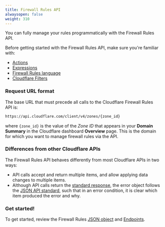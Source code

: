 ```yaml
---
title: Firewall Rules API
alwaysopen: false
weight: 310
---
```


You can fully manage your rules programmatically with the Firewall Rules API.

Before getting started with the Firewall Rules API, make sure you're familiar with:

- [Actions](/firewall/cf-firewall-rules/actions/)
- [Expressions](/firewall/cf-firewall-rules/fields-and-expressions/)
- [Firewall Rules language](/firewall/cf-firewall-language/)
- [Cloudflare Filters](/firewall/api/cf-filters/)

### Request URL format

The base URL that must precede all calls to the Cloudflare Firewall Rules API is:

```bash
https://api.cloudflare.com/client/v4/zones/{zone_id}
```

where `{zone_id}` is the value of the _Zone ID_ that appears in your **Domain Summary** in the Cloudflare dashboard **Overview** page. This is the domain for which you want to manage firewall rules via the API.

### Differences from other Cloudflare APIs

The Firewall Rules API behaves differently from most Cloudflare APIs in two ways:

- API calls accept and return multiple items, and allow applying data changes to multiple items.
- Although API calls return the [standard response](https://api.cloudflare.com/#getting-started-responses), the error object follows the [JSON API standard](http://jsonapi.org/format/#errors), such that in an error condition, it is clear which item produced the error and why.

### Get started!

To get started, review the Firewall Rules [JSON object](/firewall/api/cf-firewall-rules/json-object/) and [Endpoints](/firewall/api/cf-firewall-rules/endpoints/).
